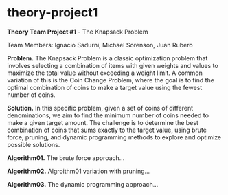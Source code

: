 # theory-project1
**Theory Team Project #1** - The Knapsack Problem

Team Members: Ignacio Sadurni, Michael Sorenson, Juan Rubero

**Problem.**
The Knapsack Problem is a classic optimization problem that involves selecting a combination of items with given weights and values to maximize the total value without exceeding a weight limit. A common variation of this is the Coin Change Problem, where the goal is to find the optimal combination of coins to make a target value using the fewest number of coins.

**Solution.**
In this specific problem, given a set of coins of different denominations, we aim to find the minimum number of coins needed to make a given target amount. The challenge is to determine the best combination of coins that sums exactly to the target value, using brute force, pruning, and dynamic programming methods to explore and optimize possible solutions.

**Algorithm01.**
The brute force approach...

**Algorithm02.**
Algroithm01 variation with pruning...

**Algorithm03.**
The dynamic programming approach...
